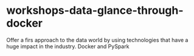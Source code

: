 # workshops-data-glance-through-docker
Offer a firs approach to the data world by using technologies that have a huge impact in the industry. Docker and PySpark
